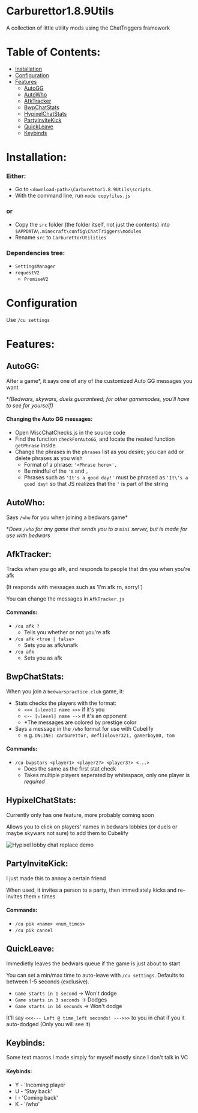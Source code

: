 # Carburettor1.8.9Utils
A collection of little utility mods using the ChatTriggers framework

# Table of Contents:

- [Installation](#installation)
- [Configuration](#configuration)
- [Features](#features)
  - [AutoGG](#autogg)
  - [AutoWho](#autowho)
  - [AfkTracker](#afktracker)
  - [BwpChatStats](#bwpchatstats)
  - [HypixelChatStats](#hypixelchatstats)
  - [PartyInviteKick](#partyinvitekick)
  - [QuickLeave](#quickleave)
  - [Keybinds](#keybinds)

# Installation:

### Either:
 - Go to `<download-path>\Carburettor1.8.9Utils\scripts`
 - With the command line, run `node copyfiles.js`

### or
 - Copy the `src` folder (the folder itself, not just the contents) into `$APPDATA\.minecraft\config\ChatTriggers\modules`
 - Rename `src` to `CarburettorUtilities`

### Dependencies tree:
 - `SettingsManager`
 - `requestV2`
   - `PromiseV2`

# Configuration
Use `/cu settings`

# Features:

## AutoGG:
After a game*, it says one of any of the customized Auto GG messages you want

**(Bedwars, skywars, duels guaranteed; for other gamemodes, you'll have to see for yourself)*

#### Changing the Auto GG messages:
 - Open MiscChatChecks.js in the source code
 - Find the function `checkForAutoGG`, and locate the nested function `getPhrase` inside
 - Change the phrases in the `phrases` list as you desire; you can add or delete phrases as you wish
   - Format of a phrase: `'<Phrase here>',`
   - Be mindful of the `'`s and `,`
   - Phrases such as `'It's a good day!'` must be phrased as `'It\'s a good day!` so that JS realizes that the `'` is part of the string


## AutoWho:
Says `/who` for you when joining a bedwars game*

**Does `/who` for any game that sends you to a `mini` server, but is made for use with bedwars*


## AfkTracker:
Tracks when you go afk, and responds to people that dm you when you're afk 

(It responds with messages such as 'I'm afk rn, sorry!')

You can change the messages in `AfkTracker.js`

#### Commands:
 - `/cu afk ?`
    - Tells you whether or not you're afk
 - `/cu afk <true | false>`
    - Sets you as afk/unafk
 - `/cu afk`
    - Sets you as afk


## BwpChatStats:
When you join a `bedwarspractice.club` game, it:
 - Stats checks the players with the format:
    - `<<< [✫level] name >>>` if it's you
    - `<-- [✫level] name -->` if it's an opponent
    - *The messages are colored by prestige color
 - Says a message in the `/who` format for use with Cubelify
    - e.g. `ONLINE: carburettor, mefliolover321, gamerboy80, tom`

#### Commands:
 - `/cu bwpstars <player1> <player2?> <player3?> <...>`
    - Does the same as the first stat check
    - Takes multiple players seperated by whitespace, only one player is *required*


## HypixelChatStats:
Currently only has one feature, more probably coming soon

Allows you to click on players' names in bedwars lobbies (or duels or maybe skywars not sure) to add them to Cubelify

![Hypixel lobby chat replace demo](https://github.com/toptobes/Carburettor1.8.9Utils/blob/main/media/hypixellobbychatreplacedemo.gif)


## PartyInviteKick:
I just made this to annoy a certain friend

When used, it invites a person to a party, then immediately kicks and re-invites them `n` times

#### Commands:
 - `/cu pik <name> <num_times>`
 - `/cu pik cancel`


## QuickLeave:
Immedietly leaves the bedwars queue if the game is just about to start

You can set a min/max time to auto-leave with `/cu settings`. Defaults to between 1-5 seconds (exclusive).
 - `Game starts in 1 second`   -> Won't dodge
 - `Game starts in 3 seconds`  -> Dodges
 - `Game starts in 14 seconds` -> Won't dodge

It'll say `<<<--- Left @ time_left seconds! --->>>` to you in chat if you it auto-dodged (Only you will see it)


## Keybinds:
Some text macros I made simply for myself mostly since I don't talk in VC

#### Keybinds:
 - Y - 'Incoming player
 - U - 'Stay back'
 - I - 'Coming back'
 - K - '/who'
